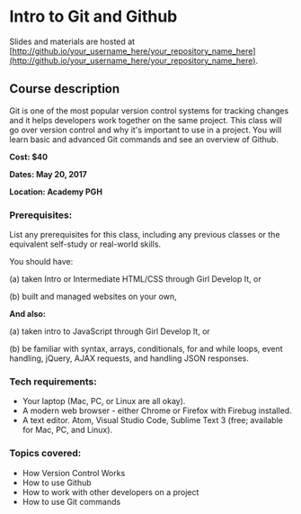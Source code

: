 # Intro to Git and Github

Slides and materials are hosted at [http://github.io/your_username_here/your_repository_name_here](http://github.io/your_username_here/your_repository_name_here).

## Course description

Git is one of the most popular version control systems for tracking changes and it helps developers work together on the same project. This class will go over version control and why it's important to use in a project. You will learn basic and advanced Git commands and see an overview of Github.

**Cost: $40**

**Dates: May 20, 2017**

**Location: Academy PGH**


### Prerequisites:

List any prerequisites for this class, including any previous classes or the equivalent self-study or real-world skills.

You should have:

(a) taken Intro or Intermediate HTML/CSS through Girl Develop It, or

(b) built and managed websites on your own,

**And also:**

(a) taken intro to JavaScript through Girl Develop It, or

(b) be familiar with syntax, arrays, conditionals, for and while loops, event handling, jQuery, AJAX requests, and handling JSON responses.


### Tech requirements:

 - Your laptop (Mac, PC, or Linux are all okay).
 - A modern web browser - either Chrome or Firefox with Firebug installed.
 - A text editor. Atom, Visual Studio Code, Sublime Text 3 (free; available for Mac, PC, and Linux).


### Topics covered:

 - How Version Control Works
 - How to use Github
 - How to work with other developers on a project
 - How to use Git commands
